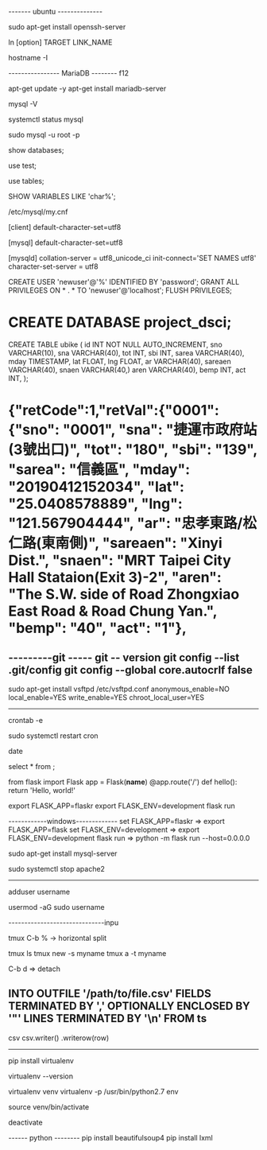 ------- ubuntu --------------

sudo apt-get install openssh-server

ln [option] TARGET LINK_NAME

hostname -I

---------------- MariaDB --------
f12

apt-get update -y
apt-get install mariadb-server

mysql -V

systemctl status mysql

sudo mysql -u root -p

show databases;

use test;

use tables;


SHOW VARIABLES LIKE  'char%';

/etc/mysql/my.cnf

[client]
default-character-set=utf8

[mysql]
default-character-set=utf8


[mysqld]
collation-server = utf8_unicode_ci
init-connect='SET NAMES utf8'
character-set-server = utf8

CREATE USER 'newuser'@'%' IDENTIFIED BY 'password';
GRANT ALL PRIVILEGES ON * . * TO 'newuser'@'localhost';
FLUSH PRIVILEGES;

# CREATE DATABASE project_dsci;
CREATE TABLE ubike (
     id INT NOT NULL AUTO_INCREMENT,
     sno VARCHAR(10),
     sna VARCHAR(40),
     tot INT,
     sbi INT,
     sarea VARCHAR(40),
     mday TIMESTAMP,
     lat FLOAT,
     lng FLOAT,
     ar VARCHAR(40),
     sareaen VARCHAR(40),
     snaen VARCHAR(40,)
     aren VARCHAR(40),
    bemp INT,
     act INT,
);

# {"retCode":1,"retVal":{"0001":{"sno": "0001", "sna": "捷運市政府站(3號出口)", "tot": "180", "sbi": "139", "sarea": "信義區", "mday": "20190412152034", "lat": "25.0408578889", "lng": "121.567904444", "ar": "忠孝東路/松仁路(東南側)", "sareaen": "Xinyi Dist.", "snaen": "MRT Taipei City Hall Stataion(Exit 3)-2", "aren": "The S.W. side of Road Zhongxiao East Road & Road Chung Yan.", "bemp": "40", "act": "1"},


---------git -----
git -- version
git config --list
.git/config
git config --global core.autocrlf false
---------------------------------

sudo apt-get install vsftpd
/etc/vsftpd.conf
anonymous_enable=NO
local_enable=YES
write_enable=YES
chroot_local_user=YES

----------------------------------

crontab -e

sudo systemctl restart cron

date

select * from  ;


from flask import Flask
app = Flask(__name__)
@app.route('/')
def hello():
    return 'Hello, world!'

export FLASK_APP=flaskr
export FLASK_ENV=development
flask run

------------windows-------------
set FLASK_APP=flaskr   => export FLASK_APP=flask
set FLASK_ENV=development => export FLASK_ENV=development
flask run   => python -m flask run --host=0.0.0.0





sudo apt-get install mysql-server




sudo systemctl stop apache2

----------------------------

adduser username

usermod -aG sudo username

------------------------------inpu

tmux
C-b % -> horizontal split

tmux ls
tmux new -s myname
tmux a -t myname

C-b d => detach

INTO OUTFILE '/path/to/file.csv'
FIELDS TERMINATED BY ',' OPTIONALLY ENCLOSED BY '"'
LINES TERMINATED BY '\n'
FROM ts
----------
csv
csv.writer()
.writerow(row)

------------------------------------------
pip install virtualenv

virtualenv --version

virtualenv venv
virtualenv -p /usr/bin/python2.7 env

source venv/bin/activate

deactivate

------ python --------
pip install beautifulsoup4
pip install lxml